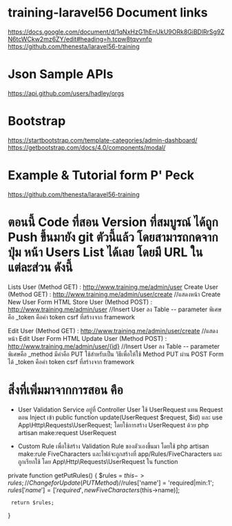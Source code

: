 # training-laravel56 Document links
https://docs.google.com/document/d/1qNxHzG1hEnUkU9ORk8GiBDlRrSg9ZN6tcWCkw2mz6ZY/edit#heading=h.tcpw8tqvvnfp
https://github.com/thenesta/laravel56-training

# Json Sample APIs
https://api.github.com/users/hadley/orgs

# Bootstrap
https://startbootstrap.com/template-categories/admin-dashboard/
https://getbootstrap.com/docs/4.0/components/modal/

# Example & Tutorial form P' Peck
https://github.com/thenesta/laravel56-training


# ตอนนี้ Code ที่สอน Version ที่สมบูรณ์ ได้ถูก Push ขึ้นมายัง git ตัวนี้แล้ว โดยสามารถกดจากปุ่ม หน้า Users List ได้เลย โดยมี URL ในแต่ละส่วน ดังนี้
Lists User (Method GET) : http://www.training.me/admin/user
Create User (Method GET) : http://www.training.me/admin/user/create    //แสดงหน้า Create New User Form HTML
Store User (Method POST) : http://www.training.me/admin/user    //Insert User ลง Table
    -- parameter พิเศษคือ
        _token คือค่า token csrf ที่สร้างจาก framework

Edit User (Method GET) : http://www.training.me/admin/user/create    //แสดงหน้า Edit User Form HTML
Update User (Method POST) : http://www.training.me/admin/user/{id}     //Insert User ลง Table
    -- parameter พิเศษคือ
        _method มีค่าคือ PUT ใช้สำหรับเป็น วิธีเพื่อให้ใช้ Method PUT ผ่าน POST Form ได้
        _token คือค่า token csrf ที่สร้างจาก framework

# สิ่งที่เพิ่มมาจากการสอน คือ
  - User Validation Service อยู่ที่ Controller User ใช้ UserRequest แทน Request ตอน Inject เข้า public function update(UserRequest $request, $id) และ use App\Http\Requests\UserRequest;
 โดยใช้การสร้าง UserRequest ด้วย php artisan make:request UserRequest

 - Custom Rule เพื่อใช้สร้าง Validation Rule ของตัวเองขึ้นมา โดยใช้ php artisan make:rule FiveCharacters และไฟล์จะถูกสร้างที่ app/Rules/FiveCharacters และถูกเรียกใช้ โดย App\Http\Requests\UserRequest ใน function

 private function getPutRules()
 {
     $rules = $this->rules;
     //Change for Update (PUT Method)
     //$rules['name']  =  'required|min:1';
     $rules['name'] =  ['required', new FiveCharacters($this->name)];

     return $rules;
 }
